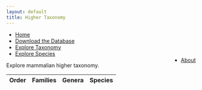 ```yaml
---
layout: default
title: Higher Taxonomy
---
```

<script type="text/javascript" src="/js/papaparse.min.js"></script>
<script src="/js/filter.js"></script>
<script>document.addEventListener("DOMContentLoaded", createOrderTable)</script>

<ul>
<li><a href="/index.html">Home</a></li>
<li><a href="assets/data/mdd.csv">Download the Database</a></li>
<li><a href="taxa.html">Explore Taxonomy</a></li>
<li><a href="explore.html">Explore Species</a></li>
<li style="float:right"><a href="about.html">About</a></li>
</ul>

<p>
Explore mammalian higher taxonomy.
</p>


<table class="table" id="orderTable">    
    <thead>
    <tr>
        <th>Order</th>
        <th>Families</th>
        <th>Genera</th>
        <th>Species</th>
    </tr>
    </thead>
</table>
